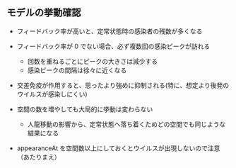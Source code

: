 ## モデルの挙動確認

- フィードバック率が高いと、定常状態時の感染者の残数が多くなる

- フィードバック率が 0 でない場合、必ず複数回の感染ピークが訪れる

  - 回数を重ねるごとにピークの大きさは減少する
  - 感染ピークの間隔は徐々に近くなる

- 交差免疫が作用すると、思ったより強めに抑制される(特に、想定より後発のウイルスが感染しにくい)

- 空間の数を増やしても大局的に挙動は変わらない

  - 人龍移動の影響から、定常状態へ落ち着くためどの空間でも同じような結果になる

- appearanceAt を空間数以上にしておくとウイルスが出現しないので注意（あたりまえ）
